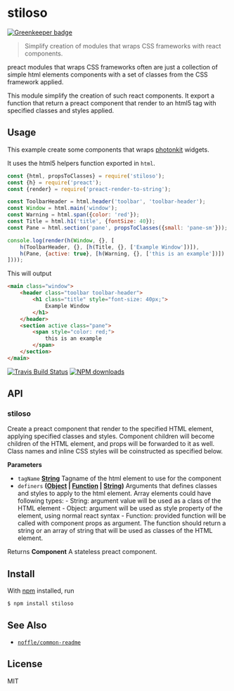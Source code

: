 # stiloso

[![Greenkeeper badge](https://badges.greenkeeper.io/parro-it/stiloso.svg)](https://greenkeeper.io/)

> Simplify creation of modules that wraps CSS frameworks with react components.

preact modules that wraps CSS frameworks often are just a collection of  simple html elements components with a set of classes from the CSS framework applied.

This module simplify the creation of such react components.
It export a function that return a preact component that render to an html5 tag with specified classes and styles applied.

## Usage

This example create some components that wraps [photonkit](photonkit.com)
widgets.

It uses the html5 helpers function exported in `html`.

```js
const {html, propsToClasses} = require('stiloso');
const {h} = require('preact');
const {render} = require('preact-render-to-string');

const ToolbarHeader = html.header('toolbar', 'toolbar-header');
const Window = html.main('window');
const Warning = html.span({color: 'red'});
const Title = html.h1('title', {fontSize: 40});
const Pane = html.section('pane', propsToClasses({small: 'pane-sm'}));

console.log(render(h(Window, {}, [
	h(ToolbarHeader, {}, [h(Title, {}, ['Example Window'])]),
	h(Pane, {active: true}, [h(Warning, {}, ['this is an example'])])
])));
```

This will output

```html
<main class="window">
	<header class="toolbar toolbar-header">
		<h1 class="title" style="font-size: 40px;">
			Example Window
		</h1>
	</header>
	<section active class="pane">
		<span style="color: red;">
			this is an example
		</span>
	</section>
</main>
```

[![Travis Build Status](https://img.shields.io/travis/parro-it/stiloso/master.svg)](http://travis-ci.org/parro-it/stiloso)
[![NPM downloads](https://img.shields.io/npm/dt/stiloso.svg)](https://npmjs.org/package/stiloso)

## API

<!-- Generated by documentation.js. Update this documentation by updating the source code. -->

### stiloso

Create a preact component that render to the specified HTML element, applying
specified classes and styles.
Component children will become children of the HTML element, and props will be
forwarded to it as well. Class names and inline CSS styles will be coinstructed as specified below.

**Parameters**

-   `tagName` **[String](https://developer.mozilla.org/en-US/docs/Web/JavaScript/Reference/Global_Objects/String)** Tagname of the html element to use for the component
-   `definers` **([Object](https://developer.mozilla.org/en-US/docs/Web/JavaScript/Reference/Global_Objects/Object) \| [Function](https://developer.mozilla.org/en-US/docs/Web/JavaScript/Reference/Statements/function) \| [String](https://developer.mozilla.org/en-US/docs/Web/JavaScript/Reference/Global_Objects/String))** Arguments that defines classes and styles to apply to the html element.
      Array elements could have following types:
        - String:  argument value will be used as a class of the HTML element
        - Object:  argument will be used as style property of the element, using normal react syntax
        - Function:  provided function will be called with component props as argument. The function should return a string or an array of string that will be used as classes of the HTML element.

Returns **Component** A stateless preact component.

## Install

With [npm](https://npmjs.org/) installed, run

    $ npm install stiloso

## See Also

-   [`noffle/common-readme`](https://github.com/noffle/common-readme)

## License

MIT

